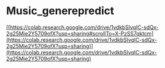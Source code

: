 # Music_generepredict
[[https://colab.research.google.com/drive/1vdkbSIvqIC-sdQx-2g25Mie2Y5709ofX?usp=sharing#scrollTo=X-PzSS7qktcm](https://colab.research.google.com/drive/1vdkbSIvqIC-sdQx-2g25Mie2Y5709ofX?usp=sharing)](https://colab.research.google.com/drive/1vdkbSIvqIC-sdQx-2g25Mie2Y5709ofX?usp=sharing)
